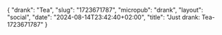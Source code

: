 {
    "drank": "Tea",
    "slug": "1723671787",
    "micropub": "drank",
    "layout": "social",
    "date": "2024-08-14T23:42:40+02:00",
    "title": "Just drank: Tea-1723671787"
}
